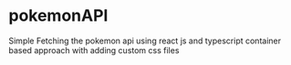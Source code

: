 # pokemonAPI
Simple Fetching the pokemon api using react js and typescript container based approach with adding custom css files 
